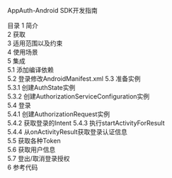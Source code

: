 AppAuth-Android SDK开发指南

目录
1	简介	
2	获取	
3	适用范围以及约束	
4	使用场景	
5	集成	
5.1	添加编译依赖	
5.2	登录修改AndroidManifest.xml	
5.3	准备实例	
5.3.1	创建AuthState实例	
5.3.2	创建AuthorizationServiceConfiguration实例	
5.4	登录	
5.4.1	创建AuthorizationRequest实例	
5.4.2	获取登录的Intent	
5.4.3	执行startActivityForResult	
5.4.4	从onActivityResult获取登录认证信息	
5.5	获取各种Token	
5.6	获取用户信息	
5.7	登出/取消登录授权	
6	参考代码	



